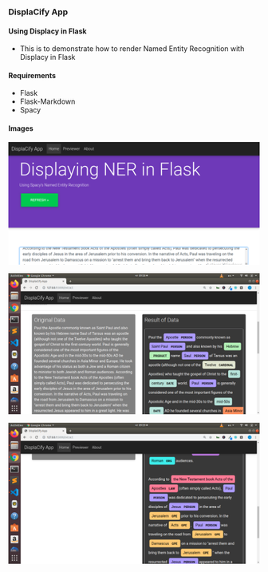 ### DisplaCify App
#### Using Displacy in Flask

+ This is to demonstrate how to render Named Entity Recognition with Displacy in Flask

#### Requirements
+ Flask
+ Flask-Markdown
+ Spacy


#### Images

![](images/screen01.png)


![](images/screenshot02.png)



![](images/screenshot03.png)


